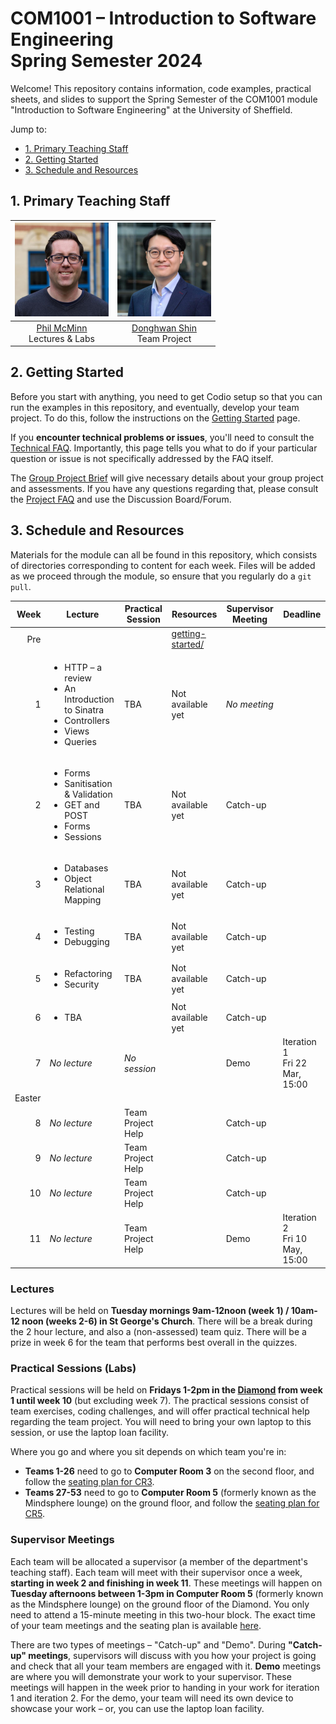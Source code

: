 # COM1001 – Introduction to Software Engineering <br /> Spring Semester 2024

Welcome! This repository contains information, code examples, practical sheets, and slides to support the Spring Semester of the COM1001 module "Introduction to Software Engineering" at the University of Sheffield.

Jump to:
* [1. Primary Teaching Staff](#1-primary-teaching-staff)
* [2. Getting Started](#2-getting-started)
* [3. Schedule and Resources](#3-schedule-and-resources)

## 1. Primary Teaching Staff

  |<img src="./misc/phil.jpg" width="150"/> | <img src="./misc/donghwan.jpg" width="150"/>|
  |:----------------------------------------:|:--------------------------------------------:|
  | [Phil McMinn](https://mcminn.info) <br /> Lectures & Labs | [Donghwan Shin](https://www.dshin.info) <br /> Team Project |

## 2. Getting Started

Before you start with anything, you need to get Codio setup so that you can  run the examples in this repository, and eventually, develop your team project. To do this, follow the instructions on the [Getting Started](./getting-started/README.md) page.

If you **encounter technical problems or issues**, you'll need to consult the [Technical FAQ](technical-FAQ.md). Importantly, this page tells you what to do if your particular question or issue is not specifically addressed by the FAQ itself. 

The [Group Project Brief](Spring-Project-Brief.md) will give necessary details about your group project and assessments. If you have any questions regarding that, please consult the [Project FAQ](https://github.com/UoS-COM1001/com1001-2024/blob/main/project-FAQ.md) and use the Discussion Board/Forum. 

## 3. Schedule and Resources

Materials for the module can all be found in this repository, which consists of directories corresponding to content for each week. Files will be added as we proceed through the module, so ensure that you regularly do a `git pull`.

| Week | Lecture | Practical Session | Resources | Supervisor Meeting | Deadline |
|-:|-|-|-|-|-|
|Pre   | | | [getting-started/](./getting-started/)|
|1     | <ul><li>HTTP – a review</li><li>An Introduction to Sinatra</li><li>Controllers</li><li>Views</li><li>Queries</li></ul>| TBA | Not available yet| *No meeting* | |
|2     | <ul><li>Forms</li><li>Sanitisation & Validation</li><li>GET and POST</li><li>Forms</li><li>Sessions</li></ul> | TBA | Not available yet| Catch-up | |
|3     | <ul><li>Databases</li><li>Object Relational Mapping</li></ul> | TBA | Not available yet| Catch-up | |
|4     | <ul><li>Testing</li><li>Debugging</li></ul> | TBA | Not available yet| Catch-up | |
|5     | <ul><li>Refactoring</li><li>Security</li></ul> | TBA | Not available yet| Catch-up | |
|6     | <ul><li>TBA</li></ul> | | Not available yet| Catch-up | |
|7     | *No lecture* | *No session* | | Demo | Iteration 1 <br /> Fri 22 Mar, 15:00 |
|Easter|
|8     | *No lecture* | Team Project Help | | Catch-up | |
|9     | *No lecture* | Team Project Help | | Catch-up | |
|10    | *No lecture* | Team Project Help | | Catch-up | |
|11    | *No lecture* | Team Project Help | | Demo | Iteration 2 <br /> Fri 10 May, 15:00 |

### Lectures

Lectures will be held on **Tuesday mornings 9am-12noon (week 1) / 10am-12 noon (weeks 2-6) in St George's Church**. There will be a break during the 2 hour lecture, and also a (non-assessed) team quiz. There will be a prize in week 6 for the team that performs best overall in the quizzes. 

### Practical Sessions (Labs)

Practical sessions will be held on **Fridays 1-2pm in the [Diamond](https://www.sheffield.ac.uk/engineering/diamond-engineering/floor-plans) from week 1 until week 10** (but excluding week 7). The practical sessions consist of team exercises, coding challenges, and will offer practical technical help regarding the team project. You will need to bring your own laptop to this session, or use the laptop loan facility.

Where you go and where you sit depends on which team you're in:

* **Teams 1-26** need to go to **Computer Room 3** on the second floor, and follow the [seating plan for CR3](misc/CR3-seating-plan.pdf).
* **Teams 27-53** need to go to **Computer Room 5** (formerly known as the Mindsphere lounge) on the ground floor, and follow the [seating plan for CR5](misc/CR5-seating-plan.pdf).

### Supervisor Meetings

Each team will be allocated a supervisor (a member of the department's teaching staff). Each team will meet with their supervisor once a week, **starting in week 2 and finishing in week 11**. These meetings will happen on **Tuesday afternoons between 1-3pm in Computer Room 5** (formerly known as the Mindsphere lounge) on the ground floor of the Diamond. You only need to attend a 15-minute meeting in this two-hour block. The exact time of your team meetings and the seating plan is available [here](misc/CR5-seating-plan-supervisor-meeting.pdf). 

There are two types of meetings – "Catch-up" and "Demo". During **"Catch-up" meetings**, supervisors will discuss with you how your project is going and check that all your team members are engaged with it. **Demo** meetings are where you will demonstrate your work to your supervisor. These meetings will happen in the week prior to handing in your work for iteration 1 and iteration 2. For the demo, your team will need its own device to showcase your work – or, you can use the  laptop loan facility.

